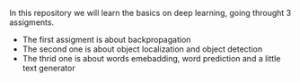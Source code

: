 In this repository we will learn the basics on deep learning, going throught 3 assigments.
- The first assigment is about backpropagation
- The second one is about object localization and object detection
- The thrid one is about words emebadding, word prediction and a little text generator
